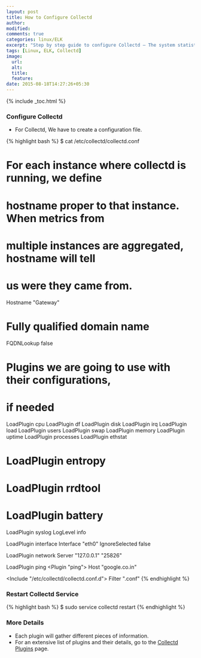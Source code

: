 ```yaml
---
layout: post
title: How to Configure Collectd
author:
modified:
comments: true
categories: linux/ELK
excerpt: "Step by step guide to configure Collectd – The system statistics collection daemon"
tags: [Linux, ELK, Collectd]
image:
  url:
  alt:
  title:
  feature:
date: 2015-08-18T14:27:26+05:30
---
```

{% include _toc.html %}

### Configure Collectd

* For Collectd, We have to create a configuration file.

{% highlight bash %}
$ cat /etc/collectd/collectd.conf

# For each instance where collectd is running, we define
# hostname proper to that instance. When metrics from
# multiple instances are aggregated, hostname will tell
# us were they came from.
Hostname "Gateway"

# Fully qualified domain name
FQDNLookup false

# Plugins we are going to use with their configurations,
# if needed

LoadPlugin cpu
LoadPlugin df
LoadPlugin disk
LoadPlugin irq
LoadPlugin load
LoadPlugin users
LoadPlugin swap
LoadPlugin memory
LoadPlugin uptime
LoadPlugin processes
LoadPlugin ethstat
# LoadPlugin entropy
# LoadPlugin rrdtool
# LoadPlugin battery

LoadPlugin syslog
<Plugin syslog>
  LogLevel info
</Plugin>

LoadPlugin interface
<Plugin interface>
  Interface "eth0"
  IgnoreSelected false
</Plugin>

LoadPlugin network
<Plugin network>
  Server "127.0.0.1" "25826"
</Plugin>

LoadPlugin ping
<Plugin "ping">
  Host "google.co.in"
</Plugin>

<Include "/etc/collectd/collectd.conf.d">
        Filter ".conf"
</Include>
{% endhighlight %}


### Restart Collectd Service

{% highlight bash %}
$ sudo service collectd restart
{% endhighlight %}

### More Details

* Each plugin will gather different pieces of information.
* For an extensive list of plugins and their details, go to the <a href="https://collectd.org/wiki/index.php/Table_of_Plugins">Collectd Plugins</a> page.

